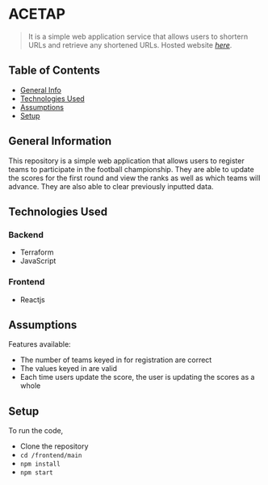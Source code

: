 # ACETAP
> It is a simple web application service that allows users to shortern URLs and retrieve any shortened URLs.
> Hosted website [_here_](http://s3-championship.s3-website-ap-southeast-1.amazonaws.com). 

## Table of Contents
* [General Info](#general-information)
* [Technologies Used](#technologies-used)
* [Assumptions](#assumptions)
* [Setup](#setup)

## General Information
This repository is a simple web application that allows users to register teams to participate in the football championship. They are able to update the scores for the first round and view the ranks as well as which teams will advance. They are also able to clear previously inputted data.


## Technologies Used
### Backend
- Terraform
- JavaScript

### Frontend
- Reactjs


## Assumptions
Features available:
- The number of teams keyed in for registration are correct
- The values keyed in are valid
- Each time users update the score, the user is updating the scores as a whole

## Setup
To run the code,
- Clone the repository
- `cd /frontend/main`
- `npm install`
- `npm start`

